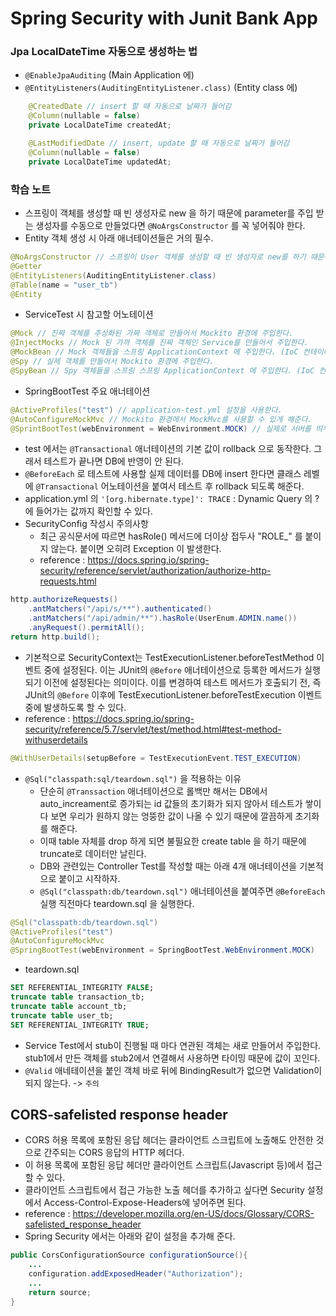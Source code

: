 # Spring Security with Junit Bank App

### Jpa LocalDateTime 자동으로 생성하는 법
- `@EnableJpaAuditing` (Main Application 에)
- `@EntityListeners(AuditingEntityListener.class)` (Entity class 에)
```java
    @CreatedDate // insert 할 때 자동으로 날짜가 들어감
    @Column(nullable = false)
    private LocalDateTime createdAt;

    @LastModifiedDate // insert, update 할 때 자동으로 날짜가 들어감
    @Column(nullable = false)
    private LocalDateTime updatedAt;
```

### 학습 노트
- 스프링이 객체를 생성할 때 빈 생성자로 new 을 하기 때문에 parameter를 주입 받는 생성자를 수동으로 만들었다면 `@NoArgsConstructor` 를 꼭 넣어줘야 한다.
- Entity 객체 생성 시 아래 애너테이션들은 거의 필수.
```java
@NoArgsConstructor // 스프링이 User 객체를 생성할 때 빈 생성자로 new를 하기 때문에 꼭 넣어줘야 한다.
@Getter
@EntityListeners(AuditingEntityListener.class)
@Table(name = "user_tb")
@Entity
```
- ServiceTest 시 참고할 어노테이션
```java
@Mock // 진짜 객체를 추상화된 가짜 객체로 만들어서 Mockito 환경에 주입한다.    
@InjectMocks // Mock 된 가까 객체를 진짜 객체인 Service를 만들어서 주입한다.
@MockBean // Mock 객체들을 스프링 ApplicationContext 에 주입한다. (IoC 컨테이너 주입)
@Spy // 실제 객체를 만들어서 Mockito 환경에 주입한다.
@SpyBean // Spy 객체들을 스프링 스프링 ApplicationContext 에 주입한다. (IoC 컨테이너 주입)
```
- SpringBootTest 주요 애너테이션 
```java
@ActiveProfiles("test") // application-test.yml 설정을 사용한다.
@AutoConfigureMockMvc // Mockito 환경에서 MockMvc를 사용할 수 있게 해준다.
@SprintBootTest(webEnvironment = WebEnvironment.MOCK) // 실제로 서버를 띄우지 않고 테스트를 진행할 수 있다.
```
- test 에서는 `@Transactional` 애너테이션의 기본 값이 rollback 으로 동작한다. 그래서 테스트가 끝나면 DB에 반영이 안 된다.
- `@BeforeEach` 로 테스트에 사용할 실제 데이터를 DB에 insert 한다면 클래스 레벨에 `@Transactional` 어노테이션을 붙여서 테스트 후 rollback 되도록 해준다.
- application.yml 의 `'[org.hibernate.type]': TRACE` : Dynamic Query 의 ? 에 들어가는 값까지 확인할 수 있다.
- SecurityConfig 작성시 주의사항
  - 최근 공식문서에 따르면 hasRole() 메서드에 더이상 접두사 "ROLE_" 를 붙이지 않는다. 붙이면 오히려 Exception 이 발생한다.
  - reference : https://docs.spring.io/spring-security/reference/servlet/authorization/authorize-http-requests.html
```java
http.authorizeRequests()
    .antMatchers("/api/s/**").authenticated()
    .antMatchers("/api/admin/**").hasRole(UserEnum.ADMIN.name())
    .anyRequest().permitAll();
return http.build();
```
- 기본적으로 SecurityContext는 TestExecutionListener.beforeTestMethod 이벤트 중에 설정된다. 이는 JUnit의 `@Before` 애너테이션으로 등록한 메서드가 실행되기 이전에 설정된다는 의미이다.
이를 변경하여 테스트 메서드가 호출되기 전, 즉 JUnit의 `@Before` 이후에 TestExecutionListener.beforeTestExecution 이벤트 중에 발생하도록 할 수 있다.
- reference : https://docs.spring.io/spring-security/reference/5.7/servlet/test/method.html#test-method-withuserdetails
```java
@WithUserDetails(setupBefore = TestExecutionEvent.TEST_EXECUTION)
```
- `@Sql("classpath:sql/teardown.sql")` 을 적용하는 이유
  - 단순히 `@Transsaction` 애너테이션으로 롤백만 해서는 DB에서 auto_increament로 증가되는 id 값들의 초기화가 되지 않아서 테스트가 쌓이다 보면 우리가 원하지 않는 엉뚱한 값이 나올 수 있기 때문에 깔끔하게 초기화를 해준다.
  - 이때 table 자체를 drop 하게 되면 불필요한 create table 을 하기 때문에 truncate로 데이터만 날린다.
  - DB와 관련있는 Controller Test를 작성할 때는 아래 4개 애너테이션을 기본적으로 붙이고 시작하자.
  - `@Sql("classpath:db/teardown.sql")` 애너테이션을 붙여주면 `@BeforeEach` 실행 직전마다 teardown.sql 을 실행한다.
```java
@Sql("classpath:db/teardown.sql")
@ActiveProfiles("test")
@AutoConfigureMockMvc
@SpringBootTest(webEnvironment = SpringBootTest.WebEnvironment.MOCK)
```
- teardown.sql
```sql
SET REFERENTIAL_INTEGRITY FALSE;
truncate table transaction_tb;
truncate table account_tb;
truncate table user_tb;
SET REFERENTIAL_INTEGRITY TRUE;
```
- Service Test에서 stub이 진행될 때 마다 연관된 객체는 새로 만들어서 주입한다. stub1에서 만든 객체를 stub2에서 연결해서 사용하면 타이밍 때문에 값이 꼬인다.
- `@Valid` 애네테이션을 붙인 객체 바로 뒤에 BindingResult가 없으면 Validation이 되지 않는다. -> `주의` 
## CORS-safelisted response header
- CORS 허용 목록에 포함된 응답 헤더는 클라이언트 스크립트에 노출해도 안전한 것으로 간주되는 CORS 응답의 HTTP 헤더다.
- 이 허용 목록에 포함된 응답 헤더만 클라이언트 스크립트(Javascript 등)에서 접근할 수 있다.
- 클라이언트 스크립트에서 접근 가능한 노출 헤더를 추가하고 싶다면 Security 설정에서 Access-Control-Expose-Headers에 넣어주면 된다.
- reference : https://developer.mozilla.org/en-US/docs/Glossary/CORS-safelisted_response_header
- Spring Security 에서는 아래와 같이 설정을 추가해 준다.
```java
public CorsConfigurationSource configurationSource(){
    ...
    configuration.addExposedHeader("Authorization");
    ...
    return source;
}
```
